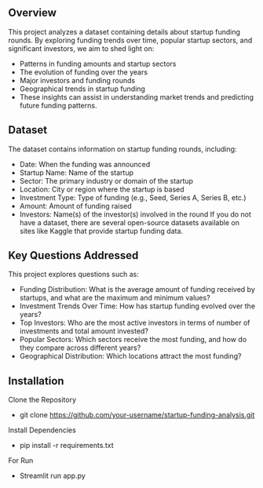 ## Overview
This project analyzes a dataset containing details about startup funding rounds. By exploring funding trends over time, popular startup sectors, and significant investors, we aim to shed light on:

* Patterns in funding amounts and startup sectors
* The evolution of funding over the years
* Major investors and funding rounds
* Geographical trends in startup funding
* These insights can assist in understanding market trends and predicting future funding patterns.

## Dataset
The dataset contains information on startup funding rounds, including:

* Date: When the funding was announced
* Startup Name: Name of the startup
* Sector: The primary industry or domain of the startup
* Location: City or region where the startup is based
* Investment Type: Type of funding (e.g., Seed, Series A, Series B, etc.)
* Amount: Amount of funding raised
* Investors: Name(s) of the investor(s) involved in the round
If you do not have a dataset, there are several open-source datasets available on sites like Kaggle that provide startup funding data.

## Key Questions Addressed
This project explores questions such as:

* Funding Distribution: What is the average amount of funding received by startups, and what are the maximum and minimum values?
* Investment Trends Over Time: How has startup funding evolved over the years?
* Top Investors: Who are the most active investors in terms of number of investments and total amount invested?
* Popular Sectors: Which sectors receive the most funding, and how do they compare across different years?
* Geographical Distribution: Which locations attract the most funding?

## Installation
Clone the Repository
* git clone https://github.com/your-username/startup-funding-analysis.git

Install Dependencies
* pip install -r requirements.txt

For Run
* Streamlit run app.py 
